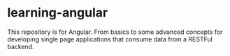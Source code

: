 # learning-angular

This repository is for Angular. From basics to some advanced concepts for developing single page applications that consume data from a RESTFul backend.
